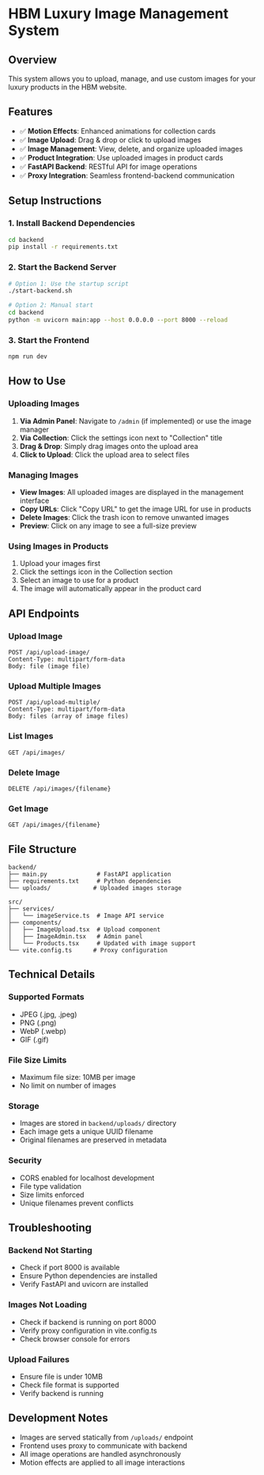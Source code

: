 # HBM Luxury Image Management System

## Overview
This system allows you to upload, manage, and use custom images for your luxury products in the HBM website.

## Features
- ✅ **Motion Effects**: Enhanced animations for collection cards
- ✅ **Image Upload**: Drag & drop or click to upload images
- ✅ **Image Management**: View, delete, and organize uploaded images
- ✅ **Product Integration**: Use uploaded images in product cards
- ✅ **FastAPI Backend**: RESTful API for image operations
- ✅ **Proxy Integration**: Seamless frontend-backend communication

## Setup Instructions

### 1. Install Backend Dependencies
```bash
cd backend
pip install -r requirements.txt
```

### 2. Start the Backend Server
```bash
# Option 1: Use the startup script
./start-backend.sh

# Option 2: Manual start
cd backend
python -m uvicorn main:app --host 0.0.0.0 --port 8000 --reload
```

### 3. Start the Frontend
```bash
npm run dev
```

## How to Use

### Uploading Images
1. **Via Admin Panel**: Navigate to `/admin` (if implemented) or use the image manager
2. **Via Collection**: Click the settings icon next to "Collection" title
3. **Drag & Drop**: Simply drag images onto the upload area
4. **Click to Upload**: Click the upload area to select files

### Managing Images
- **View Images**: All uploaded images are displayed in the management interface
- **Copy URLs**: Click "Copy URL" to get the image URL for use in products
- **Delete Images**: Click the trash icon to remove unwanted images
- **Preview**: Click on any image to see a full-size preview

### Using Images in Products
1. Upload your images first
2. Click the settings icon in the Collection section
3. Select an image to use for a product
4. The image will automatically appear in the product card

## API Endpoints

### Upload Image
```
POST /api/upload-image/
Content-Type: multipart/form-data
Body: file (image file)
```

### Upload Multiple Images
```
POST /api/upload-multiple/
Content-Type: multipart/form-data
Body: files (array of image files)
```

### List Images
```
GET /api/images/
```

### Delete Image
```
DELETE /api/images/{filename}
```

### Get Image
```
GET /api/images/{filename}
```

## File Structure
```
backend/
├── main.py              # FastAPI application
├── requirements.txt     # Python dependencies
└── uploads/            # Uploaded images storage

src/
├── services/
│   └── imageService.ts  # Image API service
├── components/
│   ├── ImageUpload.tsx  # Upload component
│   ├── ImageAdmin.tsx   # Admin panel
│   └── Products.tsx     # Updated with image support
└── vite.config.ts      # Proxy configuration
```

## Technical Details

### Supported Formats
- JPEG (.jpg, .jpeg)
- PNG (.png)
- WebP (.webp)
- GIF (.gif)

### File Size Limits
- Maximum file size: 10MB per image
- No limit on number of images

### Storage
- Images are stored in `backend/uploads/` directory
- Each image gets a unique UUID filename
- Original filenames are preserved in metadata

### Security
- CORS enabled for localhost development
- File type validation
- Size limits enforced
- Unique filenames prevent conflicts

## Troubleshooting

### Backend Not Starting
- Check if port 8000 is available
- Ensure Python dependencies are installed
- Verify FastAPI and uvicorn are installed

### Images Not Loading
- Check if backend is running on port 8000
- Verify proxy configuration in vite.config.ts
- Check browser console for errors

### Upload Failures
- Ensure file is under 10MB
- Check file format is supported
- Verify backend is running

## Development Notes
- Images are served statically from `/uploads/` endpoint
- Frontend uses proxy to communicate with backend
- All image operations are handled asynchronously
- Motion effects are applied to all image interactions
